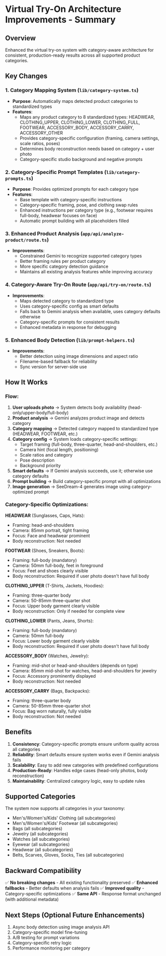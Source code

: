 # Virtual Try-On Architecture Improvements - Summary

## Overview
Enhanced the virtual try-on system with category-aware architecture for consistent, production-ready results across all supported product categories.

## Key Changes

### 1. Category Mapping System (`lib/category-system.ts`)
- **Purpose**: Automatically maps detected product categories to standardized types
- **Features**:
  - Maps any product category to 8 standardized types: HEADWEAR, CLOTHING_UPPER, CLOTHING_LOWER, CLOTHING_FULL, FOOTWEAR, ACCESSORY_BODY, ACCESSORY_CARRY, ACCESSORY_OTHER
  - Provides category-specific configuration (framing, camera settings, scale ratios, poses)
  - Determines body reconstruction needs based on category + user photo
  - Category-specific studio background and negative prompts

### 2. Category-Specific Prompt Templates (`lib/category-prompts.ts`)
- **Purpose**: Provides optimized prompts for each category type
- **Features**:
  - Base template with category-specific instructions
  - Category-specific framing, pose, and clothing swap rules
  - Enhanced instructions per category type (e.g., footwear requires full-body, headwear focuses on face)
  - Automatic prompt building with all placeholders filled

### 3. Enhanced Product Analysis (`app/api/analyze-product/route.ts`)
- **Improvements**:
  - Constrained Gemini to recognize supported category types
  - Better framing rules per product category
  - More specific category detection guidance
  - Maintains all existing analysis features while improving accuracy

### 4. Category-Aware Try-On Route (`app/api/try-on/route.ts`)
- **Improvements**:
  - Maps detected category to standardized type
  - Uses category-specific config as smart defaults
  - Falls back to Gemini analysis when available, uses category defaults otherwise
  - Category-specific prompts for consistent results
  - Enhanced metadata in response for debugging

### 5. Enhanced Body Detection (`lib/prompt-helpers.ts`)
- **Improvements**:
  - Better detection using image dimensions and aspect ratio
  - Filename-based fallback for reliability
  - Sync version for server-side use

## How It Works

### Flow:
1. **User uploads photo** → System detects body availability (head-only/upper-body/full-body)
2. **Product analysis** → Gemini analyzes product image and detects category
3. **Category mapping** → Detected category mapped to standardized type (HEADWEAR, FOOTWEAR, etc.)
4. **Category config** → System loads category-specific settings:
   - Target framing (full-body, three-quarter, head-and-shoulders, etc.)
   - Camera hint (focal length, positioning)
   - Scale ratios and category
   - Pose description
   - Background priority
5. **Smart defaults** → If Gemini analysis succeeds, use it; otherwise use category defaults
6. **Prompt building** → Build category-specific prompt with all optimizations
7. **Image generation** → SeeDream-4 generates image using category-optimized prompt

### Category-Specific Optimizations:

**HEADWEAR** (Sunglasses, Caps, Hats):
- Framing: head-and-shoulders
- Camera: 85mm portrait, tight framing
- Focus: Face and headwear prominent
- Body reconstruction: Not needed

**FOOTWEAR** (Shoes, Sneakers, Boots):
- Framing: full-body (mandatory)
- Camera: 50mm full-body, feet in foreground
- Focus: Feet and shoes clearly visible
- Body reconstruction: Required if user photo doesn't have full body

**CLOTHING_UPPER** (T-Shirts, Jackets, Hoodies):
- Framing: three-quarter body
- Camera: 50-85mm three-quarter shot
- Focus: Upper body garment clearly visible
- Body reconstruction: Only if needed for complete view

**CLOTHING_LOWER** (Pants, Jeans, Shorts):
- Framing: full-body (mandatory)
- Camera: 50mm full-body
- Focus: Lower body garment clearly visible
- Body reconstruction: Required if user photo doesn't have full body

**ACCESSORY_BODY** (Watches, Jewelry):
- Framing: mid-shot or head-and-shoulders (depends on type)
- Camera: 85mm mid-shot for watches, head-and-shoulders for jewelry
- Focus: Accessory prominently displayed
- Body reconstruction: Not needed

**ACCESSORY_CARRY** (Bags, Backpacks):
- Framing: three-quarter body
- Camera: 50-85mm three-quarter shot
- Focus: Bag worn naturally, fully visible
- Body reconstruction: Not needed

## Benefits

1. **Consistency**: Category-specific prompts ensure uniform quality across all categories
2. **Reliability**: Smart defaults ensure system works even if Gemini analysis fails
3. **Scalability**: Easy to add new categories with predefined configurations
4. **Production-Ready**: Handles edge cases (head-only photos, body reconstruction)
5. **Maintainability**: Centralized category logic, easy to update rules

## Supported Categories

The system now supports all categories in your taxonomy:
- Men's/Women's/Kids' Clothing (all subcategories)
- Men's/Women's/Kids' Footwear (all subcategories)
- Bags (all subcategories)
- Jewelry (all subcategories)
- Watches (all subcategories)
- Eyewear (all subcategories)
- Headwear (all subcategories)
- Belts, Scarves, Gloves, Socks, Ties (all subcategories)

## Backward Compatibility

✅ **No breaking changes** - All existing functionality preserved
✅ **Enhanced fallbacks** - Better defaults when analysis fails
✅ **Improved quality** - Category-specific optimizations
✅ **Same API** - Response format unchanged (with additional metadata)

## Next Steps (Optional Future Enhancements)

1. Async body detection using image analysis API
2. Category-specific model fine-tuning
3. A/B testing for prompt variations
4. Category-specific retry logic
5. Performance monitoring per category


